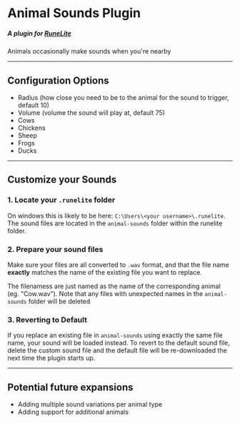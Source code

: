 # Animal Sounds Plugin
##### A plugin for [RuneLite](https://runelite.net/)
Animals occasionally make sounds when you're nearby
___

## Configuration Options

- Radius (how close you need to be to the animal for the sound to trigger, default 10)
- Volume (volume the sound will play at, default 75)
- Cows
- Chickens
- Sheep
- Frogs
- Ducks
___

## Customize your Sounds

### 1. Locate your `.runelite` folder

On windows this is likely to be here: `C:\Users\<your username>\.runelite`. The sound files are located in the `animal-sounds` folder within the runelite folder.

### 2. Prepare your sound files

Make sure your files are all converted to `.wav` format, and that the file name __exactly__ matches the name of the existing file you want to replace.

The filenamess are just named as the name of the corresponding animal (eg. "Cow.wav"). Note that any files with unexpected names in the `animal-sounds` folder will be deleted

### 3. Reverting to Default

If you replace an existing file in `animal-sounds` using exactly the same file name, your sound will be loaded instead. To revert to the default sound file, delete the custom sound file and the default file will be re-downloaded the next time the plugin starts up.
___

## Potential future expansions

- Adding multiple sound variations per animal type
- Adding support for additional animals
